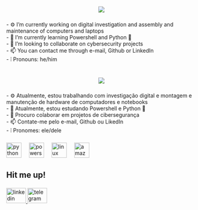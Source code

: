 <h1 align="center">
<img src="https://readme-typing-svg.herokuapp.com/?font=Righteous&size=35&center=true&vCenter=true&width=500&height=70&duration=4000&lines=Hi+there!;+👋;+I+am+Noah+Aiden;" />
</h1>

###

<p align="left">- ⚙️ I’m currently working on digital investigation and assembly and maintenance of computers and laptops<br>- 🌱 I’m currently learning Powershell and Python 🐍<br>- 🤝 I’m looking to collaborate on cybersecurity projects<br>- 📫 You can contact me through e-mail, Github or LinkedIn<br>-  ❕ Pronouns: he/him</p>

###

<h1 align="center">
<img src="https://readme-typing-svg.herokuapp.com/?font=Righteous&size=35&center=true&vCenter=true&width=500&height=70&duration=4000&lines=Oi!+👋;+Eu+sou+o+Noah+Aiden;" />
</h1>

###

<p align="left">- ⚙️ Atualmente, estou trabalhando com investigação digital e montagem e manutenção de hardware de computadores e notebooks<br>- 🌱 Atualmente, estou estudando Powershell e Python 🐍<br>- 🤝 Procuro colaborar em projetos de cibersegurança <br>- 📫 Contate-me pelo e-mail, Github ou LikedIn<br>-  ❕ Pronomes: ele/dele</p>

###

<div align="left">
  <img src="https://cdn.jsdelivr.net/gh/devicons/devicon/icons/python/python-original.svg" height="40" alt="python logo"  />
  <img width="12" />
  <img src="https://skillicons.dev/icons?i=powershell" height="40" alt="powershell logo"  />
  <img width="12" />
  <img src="https://cdn.jsdelivr.net/gh/devicons/devicon/icons/linux/linux-original.svg" height="40" alt="linux logo"  />
  <img width="12" />
  <img src="https://skillicons.dev/icons?i=aws" height="40" alt="amazonwebservices logo"  />
</div>

###

<h2 align="left">Hit me up!</h2>

###

<div align="left">
  <a href="https://www.linkedin.com/in/aidenoah/" target="_blank">
    <img src="https://raw.githubusercontent.com/maurodesouza/profile-readme-generator/master/src/assets/icons/social/linkedin/default.svg" width="52" height="40" alt="linkedin logo"  />
  </a>
  <a href="https://t.me/aidenoah" target="_blank">
    <img src="https://raw.githubusercontent.com/maurodesouza/profile-readme-generator/master/src/assets/icons/social/telegram/default.svg" width="52" height="40" alt="telegram logo"  />
  </a>
</div>

###
